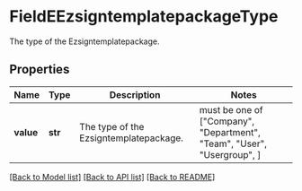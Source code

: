 # FieldEEzsigntemplatepackageType

The type of the Ezsigntemplatepackage.

## Properties
Name | Type | Description | Notes
------------ | ------------- | ------------- | -------------
**value** | **str** | The type of the Ezsigntemplatepackage. |  must be one of ["Company", "Department", "Team", "User", "Usergroup", ]

[[Back to Model list]](../README.md#documentation-for-models) [[Back to API list]](../README.md#documentation-for-api-endpoints) [[Back to README]](../README.md)


